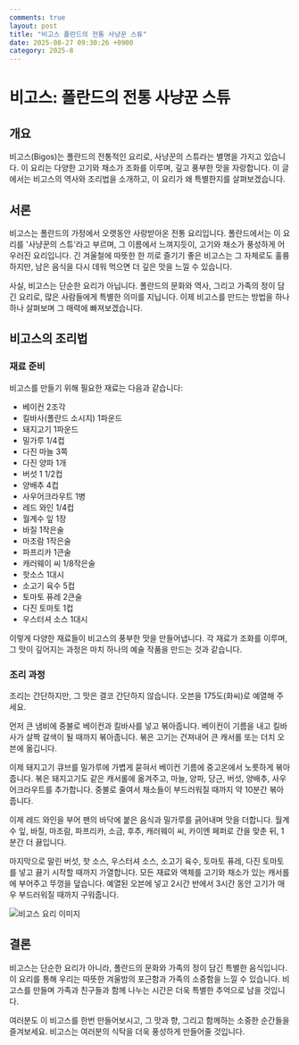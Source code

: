 ```yaml
---
comments: true
layout: post
title: "비고스 폴란드의 전통 사냥꾼 스튜"
date: 2025-08-27 09:30:26 +0900
category: 2025-8
---
```


# 비고스: 폴란드의 전통 사냥꾼 스튜

## 개요
비고스(Bigos)는 폴란드의 전통적인 요리로, 사냥꾼의 스튜라는 별명을 가지고 있습니다. 이 요리는 다양한 고기와 채소가 조화를 이루며, 깊고 풍부한 맛을 자랑합니다. 이 글에서는 비고스의 역사와 조리법을 소개하고, 이 요리가 왜 특별한지를 살펴보겠습니다.

## 서론
비고스는 폴란드의 가정에서 오랫동안 사랑받아온 전통 요리입니다. 폴란드에서는 이 요리를 '사냥꾼의 스튜'라고 부르며, 그 이름에서 느껴지듯이, 고기와 채소가 풍성하게 어우러진 요리입니다. 긴 겨울철에 따뜻한 한 끼로 즐기기 좋은 비고스는 그 자체로도 훌륭하지만, 남은 음식을 다시 데워 먹으면 더 깊은 맛을 느낄 수 있습니다. 

사실, 비고스는 단순한 요리가 아닙니다. 폴란드의 문화와 역사, 그리고 가족의 정이 담긴 요리로, 많은 사람들에게 특별한 의미를 지닙니다. 이제 비고스를 만드는 방법을 하나하나 살펴보며 그 매력에 빠져보겠습니다.

## 비고스의 조리법
### 재료 준비
비고스를 만들기 위해 필요한 재료는 다음과 같습니다:
- 베이컨 2조각
- 킬바사(폴란드 소시지) 1파운드
- 돼지고기 1파운드
- 밀가루 1/4컵
- 다진 마늘 3쪽
- 다진 양파 1개
- 버섯 1 1/2컵
- 양배추 4컵
- 사우어크라우트 1병
- 레드 와인 1/4컵
- 월계수 잎 1장
- 바질 1작은술
- 마조람 1작은술
- 파프리카 1큰술
- 캐러웨이 씨 1/8작은술
- 핫소스 1대시
- 소고기 육수 5컵
- 토마토 퓨레 2큰술
- 다진 토마토 1컵
- 우스터셔 소스 1대시

이렇게 다양한 재료들이 비고스의 풍부한 맛을 만들어냅니다. 각 재료가 조화를 이루며, 그 맛이 깊어지는 과정은 마치 하나의 예술 작품을 만드는 것과 같습니다.

### 조리 과정
조리는 간단하지만, 그 맛은 결코 간단하지 않습니다. 오븐을 175도(화씨)로 예열해 주세요.

먼저 큰 냄비에 중불로 베이컨과 킬바사를 넣고 볶아줍니다. 베이컨이 기름을 내고 킬바사가 살짝 갈색이 될 때까지 볶아줍니다. 볶은 고기는 건져내어 큰 캐서롤 또는 더치 오븐에 옮깁니다.

이제 돼지고기 큐브를 밀가루에 가볍게 묻혀서 베이컨 기름에 중고온에서 노릇하게 볶아줍니다. 볶은 돼지고기도 같은 캐서롤에 옮겨주고, 마늘, 양파, 당근, 버섯, 양배추, 사우어크라우트를 추가합니다. 중불로 줄여서 채소들이 부드러워질 때까지 약 10분간 볶아줍니다.

이제 레드 와인을 부어 팬의 바닥에 붙은 음식과 밀가루를 긁어내며 맛을 더합니다. 월계수 잎, 바질, 마조람, 파프리카, 소금, 후추, 캐러웨이 씨, 카이엔 페퍼로 간을 맞춘 뒤, 1분간 더 끓입니다.

마지막으로 말린 버섯, 핫 소스, 우스터셔 소스, 소고기 육수, 토마토 퓨레, 다진 토마토를 넣고 끓기 시작할 때까지 가열합니다. 모든 재료와 액체를 고기와 채소가 있는 캐서롤에 부어주고 뚜껑을 덮습니다. 예열된 오븐에 넣고 2시간 반에서 3시간 동안 고기가 매우 부드러워질 때까지 구워줍니다.

![비고스 요리 이미지](https://www.themealdb.com/images/media/meals/md8w601593348504.jpg)

## 결론
비고스는 단순한 요리가 아니라, 폴란드의 문화와 가족의 정이 담긴 특별한 음식입니다. 이 요리를 통해 우리는 따뜻한 겨울밤의 포근함과 가족의 소중함을 느낄 수 있습니다. 비고스를 만들며 가족과 친구들과 함께 나누는 시간은 더욱 특별한 추억으로 남을 것입니다.

여러분도 이 비고스를 한번 만들어보시고, 그 맛과 향, 그리고 함께하는 소중한 순간들을 즐겨보세요. 비고스는 여러분의 식탁을 더욱 풍성하게 만들어줄 것입니다.